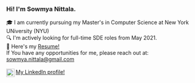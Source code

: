 ### Hi! I'm Sowmya Nittala. 
:mortar_board: I am currently pursuing my Master's in Computer Science at New York UNiversity (NYU) <br>
:mag: I'm actively looking for full-time SDE roles from May 2021. <br>
:page_facing_up:   Here's my <a href="https://drive.google.com/file/d/1oqeUd89XEveBqwXawuCAGNOW7sATV9fm/view?usp=sharing"> Resume! </a> <br>
If You have any opportunities for me, please reach out at: sowmya.nittala@gmail.com <br>
<br>
<a href="https://www.linkedin.com/in/sowmya-nittala/">
  <img align="left" alt="My LinkdeIn profile" width="22px" src="https://cdn.jsdelivr.net/npm/simple-icons@v3/icons/linkedin.svg"/> My LinkedIn profile! </a>
<br>




<!--
**sowmya-nittala/sowmya-nittala** is a ✨ _special_ ✨ repository because its `README.md` (this file) appears on your GitHub profile.

Here are some ideas to get you started:

- 🔭 I’m currently working on ...
- 🌱 I’m currently learning ...
- 👯 I’m looking to collaborate on ...
- 🤔 I’m looking for help with ...
- 💬 Ask me about ...
- 📫 How to reach me: ...
- 😄 Pronouns: ...
- ⚡ Fun fact: ...
-->
